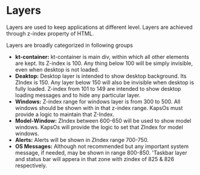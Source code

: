 # Layers #
Layers are used to keep applications at different level. Layers are achieved through z-index property of HTML.

Layers are broadly categorized in following groups


- **kt-container:** kt-container is main div, within which all other elements are kept. Its Z-index is 100. Any thing below 100 will be simply invisible, even when desktop is not loaded.
- **Deaktop:** Desktop layer is intended to show desktop background. Its ZIndex is 150. Any layer below 150 will also be invisible when desktop is fully loaded. Z-index from 101 to 149 are intended to show desktop loading messages and to hide any particular layer.
- **Windows:** Z-index range for windows layer is from 300 to 500. All windows should be shown with in that z-index range. KapsOs must provide a logic to maintain that Z-Index.
- **Model-Window:** ZIndex between 600-650 will be used to show model windows. KapsOs will provide the logic to set that ZIndex for model windows.
- **Alerts:** Alerts will be shown in ZIndex range 700-750.
- **OS Messages:** Although not recommended but any important system message, if needed, may be shown in range 800-850. 'Taskbar layer and status bar will appera in that zone with zindex of 825 & 826 respectively.